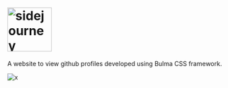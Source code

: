# <img src="https://i.imgur.com/M5tdOPv.png" alt="sidejourney" style="height:100px" />
A website to view github profiles developed using Bulma CSS framework.

![x](https://user-images.githubusercontent.com/115019431/194678777-6cf124f5-f824-46f6-887e-5e04a58c54fd.png)
